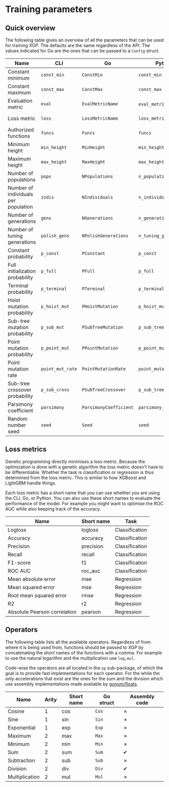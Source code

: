 # Training parameters

## Quick overview

The following table gives an overview of all the parameters that can be used for training XGP. The defaults are the same regardless of the API. The values indicated for Go are the ones that can be passed to a `Config` struct.

| Name | CLI | Go | Python | Default |
|------|-----|----|--------|---------|
| Constant minimum | `const_min` | `ConstMin` | `const_min` | -5 |
| Constant maximum | `const_max` | `ConstMax` | `const_max` | 5 |
| Evaluation metric | `eval` | `EvalMetricName` | `eval_metric` (in `fit`) | mae |
| Loss metric | `loss` | `LossMetricName` | `loss_metric` | Same as loss metric |
| Authorized functions | `funcs` | `Funcs` | `funcs` | sum,sub,mul,div |
| Minimum height | `min_height` | `MinHeight` | `min_height` | 3 |
| Maximum height | `max_height` | `MaxHeight` | `max_height` | 5 |
| Number of populations | `pops` | `NPopulations` | `n_populations` | 1 |
| Number of individuals per population | `indis` | `NIndividuals` | `n_individuals` | 50 |
| Number of generations | `gens` | `NGenerations` | `n_generations` | 30 |
| Number of tuning generations | `polish_gens` | `NPolishGenerations` | `n_tuning_generations` | 0 |
| Constant probability  | `p_const` | `PConstant` | `p_const` | 0.5 |
| Full initialization probability  | `p_full` | `PFull` | `p_full` | 0.5 |
| Terminal probability  | `p_terminal` | `PTerminal` | `p_terminal` | 0.3 |
| Hoist mutation probability | `p_hoist_mut` | `PHoistMutation` | `p_hoist_mutation` | 0.1 |
| Sub-tree mutation probability | `p_sub_mut` | `PSubTreeMutation` | `p_sub_tree_mutation` | 0.1 |
| Point mutation probability | `p_point_mut` | `PPointMutation` | `p_point_mutation` | 0.1 |
| Point mutation rate | `point_mut_rate` | `PointMutationRate` | `point_mutation_rate` | 0.3 |
| Sub-tree crossover probability | `p_sub_cross` | `PSubTreeCrossover` | `p_sub_tree_crossover` | 0.5 |
| Parsimony coefficient | `parsimony` | `ParsimonyCoefficient` | `parsimony_coeff` | 0 |
| Random number seed | `seed` | `Seed` | `seed` | Random |

## Loss metrics

Genetic programming directly minimises a loss metric. Because the optimization is done with a genetic algorithm the loss metric doesn't have to be differentiable. Whether the task is classification or regression is thus determined from the loss metric. This is similar to how XGBoost and LightGBM handle things.

Each loss metric has a short name that you can use whether you are using the CLI, Go, or Python. You can also use these short names to evaluate the performance of the model. For example you might want to optimise the ROC AUC while also keeping track of the accuracy.

| Name | Short name | Task |
|------|------------|------|
| Logloss | logloss | Classification |
| Accuracy | accuracy | Classification |
| Precision | precision | Classification |
| Recall | recall | Classification |
| F1-score | f1 | Classification |
| ROC AUC | roc_auc | Classification |
| Mean absolute error | mae | Regression |
| Mean squared error | mse | Regression |
| Root mean squared error | rmse | Regression |
| R2 | r2 | Regression |
| Absolute Pearson correlation | pearson | Regression |

## Operators

The following table lists all the available operators. Regardless of from where it is being used from, functions should be passed to XGP by concatenating the short names of the functions with a comma. For example to use the natural logarithm and the multiplication use `log,mul`.

Code-wise the operators are all located in the `op` sub-package, of which the goal is to provide fast implementations for each operator. For the while the only accelerations that exist are the ones for the sum and the division which use assembly implementations made available by [gonum/floats](https://godoc.org/gonum.org/v1/gonum/floats).

| Name | Arity | Short name | Go struct | Assembly code |
|------|-------|------------|---------------|---------------|
| Cosine | 1 | cos | `Cos` | ✗ |
| Sine | 1 | sin | `Sin` | ✗ |
| Exponential | 1 | exp | `Exp` | ✗ |
| Maximum | 2 | max | `Max` | ✗ |
| Minimum | 2 | min | `Min` | ✗ |
| Sum | 2 | sum | `Sum` | ✔ |
| Subtraction | 2 | sub | `Sub` | ✗ |
| Division | 2 | div | `Div` | ✔ |
| Multiplication | 2 | mul | `Mul` | ✗ |

